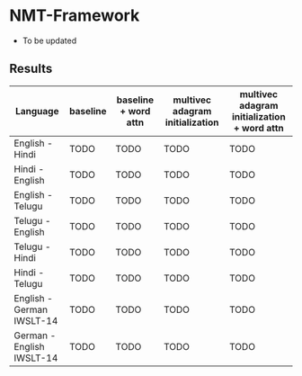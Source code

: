 # NMT-Framework

- To be updated

## Results
| Language  | baseline  | baseline + word attn| multivec adagram initialization| multivec adagram initialization + word attn|
|---|---|---|---|---|
| English - Hindi  | TODO  | TODO |TODO|TODO|
| Hindi - English  | TODO  | TODO |TODO|TODO|
| English - Telugu  | TODO  | TODO |TODO|TODO|
| Telugu - English  | TODO  | TODO |TODO|TODO|
| Telugu - Hindi | TODO  | TODO |TODO|TODO|
| Hindi - Telugu | TODO  | TODO |TODO|TODO|
| English - German IWSLT-14  | TODO  | TODO |TODO|TODO|
| German - English IWSLT-14  | TODO  | TODO |TODO|TODO|
